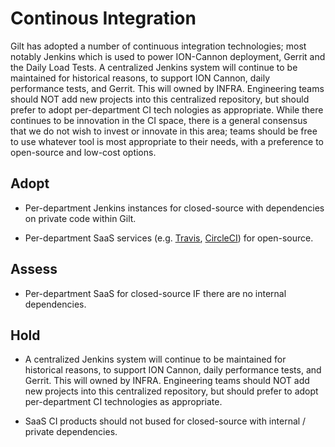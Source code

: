 # Continous Integration

Gilt has adopted a number of continuous integration technologies; most notably Jenkins which is used to power ION-Cannon deployment, Gerrit and the Daily Load Tests. A centralized Jenkins system will continue to be maintained for historical reasons, to support ION Cannon, daily performance tests, and Gerrit. This will owned by INFRA. Engineering teams should NOT add new projects into this centralized repository, but should prefer to adopt per-department CI tech nologies as appropriate. While there continues to be innovation in the CI space, there is a general consensus that we do not wish to invest or innovate in this area; teams should be free to use whatever tool is most appropriate to their needs, with a preference to open-source and low-cost options.

## Adopt
  - Per-department Jenkins instances for closed-source with dependencies on private code within Gilt.

  - Per-department SaaS services (e.g. [Travis](https://travis-ci.org), [CircleCI](https://circleci.com)) for open-source.

## Assess

  - Per-department SaaS for closed-source IF there are no internal dependencies.

## Hold

  - A centralized Jenkins system will continue to be maintained for historical reasons, to support ION Cannon, daily performance tests, and Gerrit. This will owned by INFRA. Engineering teams should NOT add new projects into this centralized repository, but should prefer to adopt per-department CI technologies as appropriate.

  - SaaS CI products should not bused for closed-source with internal / private dependencies.
